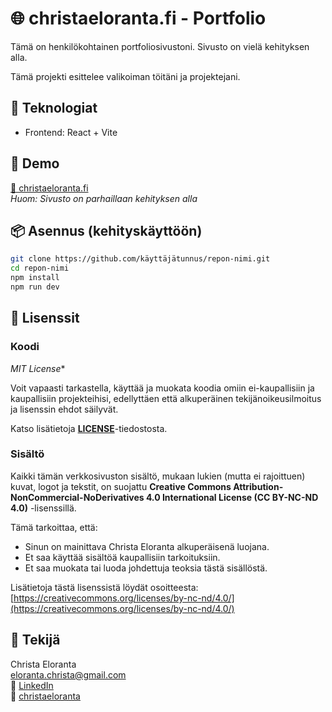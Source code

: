 # 🌐 christaeloranta.fi - Portfolio

Tämä on henkilökohtainen portfoliosivustoni. Sivusto on vielä kehityksen alla. 

Tämä projekti esittelee valikoiman töitäni ja projektejani.

## 🔧 Teknologiat

- Frontend: React + Vite

## 🚀 Demo

[🔗 christaeloranta.fi](https://käyttäjätunnus.github.io/repon-nimi)  
_Huom: Sivusto on parhaillaan kehityksen alla_

## 📦 Asennus (kehityskäyttöön)

```bash
git clone https://github.com/käyttäjätunnus/repon-nimi.git
cd repon-nimi
npm install
npm run dev
```

## 📝 Lisenssit

### Koodi
*MIT License**

Voit vapaasti tarkastella, käyttää ja muokata koodia omiin ei-kaupallisiin ja kaupallisiin projekteihisi, edellyttäen että alkuperäinen tekijänoikeusilmoitus ja lisenssin ehdot säilyvät.

Katso lisätietoja **[LICENSE](LICENSE)**-tiedostosta.

### Sisältö

Kaikki tämän verkkosivuston sisältö, mukaan lukien (mutta ei rajoittuen) kuvat, logot ja tekstit, on suojattu **Creative Commons Attribution-NonCommercial-NoDerivatives 4.0 International License (CC BY-NC-ND 4.0)** -lisenssillä.

Tämä tarkoittaa, että:
* Sinun on mainittava Christa Eloranta alkuperäisenä luojana.
* Et saa käyttää sisältöä kaupallisiin tarkoituksiin.
* Et saa muokata tai luoda johdettuja teoksia tästä sisällöstä.

Lisätietoja tästä lisenssistä löydät osoitteesta:
[https://creativecommons.org/licenses/by-nc-nd/4.0/](https://creativecommons.org/licenses/by-nc-nd/4.0/)

## 👤 Tekijä
Christa Eloranta  
eloranta.christa@gmail.com  
💼 [LinkedIn](www.linkedin.com/in/christa-eloranta)  
📸 [christaeloranta](https://www.instagram.com/christaeloranta/?hl=en)  
